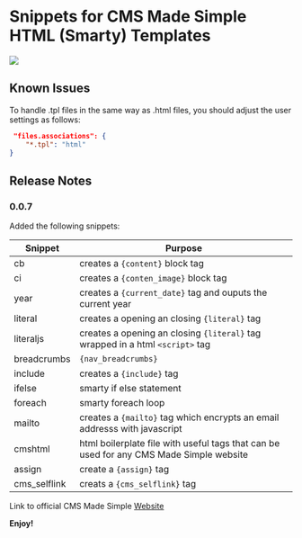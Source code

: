 # Snippets for CMS Made Simple HTML (Smarty) Templates

<img src="https://github.com/JiiB/cms-made-simple-code-sinppets/blob/master/images/cmsmsextension_demo.gif?raw=true" />

## Known Issues

To handle .tpl files in the same way as .html files, you should adjust the user settings as follows:
```json
 "files.associations": {
    "*.tpl": "html"
}
```

## Release Notes

### 0.0.7

Added the following snippets:

Snippet | Purpose
------------ | -------------
cb | creates a ```{content}``` block tag 
ci | creates a ```{conten_image}``` block tag
year | creates a ```{current_date}``` tag and ouputs the current year
literal | creates a opening an closing ```{literal}``` tag
literaljs | creates a opening an closing ```{literal}``` tag wrapped in a html ```<script>``` tag
breadcrumbs | ```{nav_breadcrumbs}```
include | creates a ```{include}``` tag
ifelse | smarty if else statement
foreach | smarty foreach loop
mailto | creates a ```{mailto}``` tag which encrypts an email addresss with javascript
cmshtml | html boilerplate file with useful tags that can be used for any CMS Made Simple website
assign | create a ```{assign}``` tag
cms_selflink | creats a ```{cms_selflink}``` tag


Link to official CMS Made Simple [Website](https://www.cmsmadesimple.org/)

**Enjoy!**